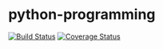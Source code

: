 # python-programming
[![Build Status](https://travis-ci.org/andreymarchenko/python-programming.svg?branch=master)](https://travis-ci.org/andreymarchenko/python-programming)
[![Coverage Status](https://coveralls.io/repos/github/andreymarchenko/python-programming/badge.svg?branch=master)](https://coveralls.io/github/andreymarchenko/python-programming?branch=master)
